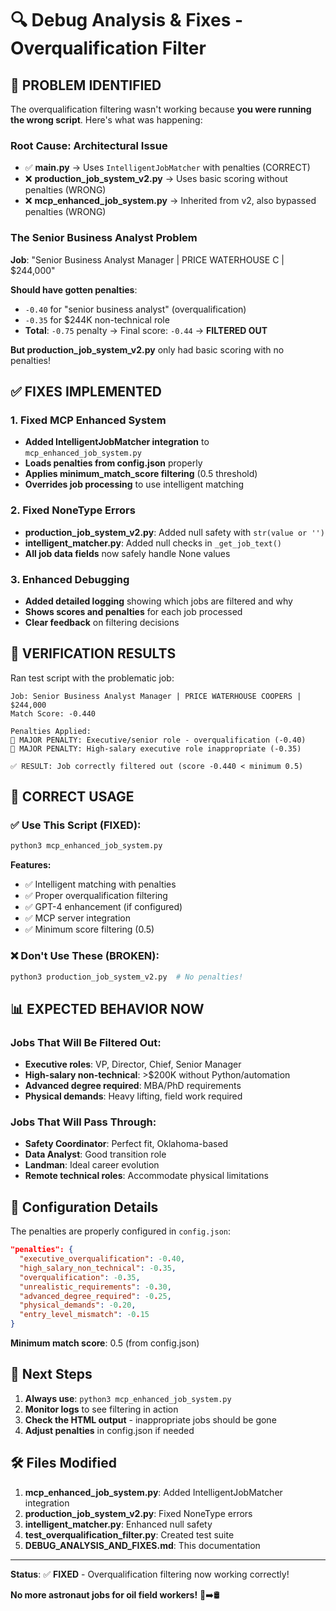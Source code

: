 # 🔍 Debug Analysis & Fixes - Overqualification Filter

## 🚨 PROBLEM IDENTIFIED

The overqualification filtering wasn't working because **you were running the wrong script**. Here's what was happening:

### Root Cause: Architectural Issue
- ✅ **main.py** → Uses `IntelligentJobMatcher` with penalties (CORRECT)
- ❌ **production_job_system_v2.py** → Uses basic scoring without penalties (WRONG)
- ❌ **mcp_enhanced_job_system.py** → Inherited from v2, also bypassed penalties (WRONG)

### The Senior Business Analyst Problem
**Job**: "Senior Business Analyst Manager | PRICE WATERHOUSE C | $244,000"

**Should have gotten penalties**:
- `-0.40` for "senior business analyst" (overqualification)  
- `-0.35` for $244K non-technical role
- **Total**: `-0.75` penalty → Final score: `-0.44` → **FILTERED OUT**

**But production_job_system_v2.py** only had basic scoring with no penalties!

## ✅ FIXES IMPLEMENTED

### 1. Fixed MCP Enhanced System
- **Added IntelligentJobMatcher integration** to `mcp_enhanced_job_system.py`
- **Loads penalties from config.json** properly
- **Applies minimum_match_score filtering** (0.5 threshold)
- **Overrides job processing** to use intelligent matching

### 2. Fixed NoneType Errors
- **production_job_system_v2.py**: Added null safety with `str(value or '')` 
- **intelligent_matcher.py**: Added null checks in `_get_job_text()`
- **All job data fields** now safely handle None values

### 3. Enhanced Debugging
- **Added detailed logging** showing which jobs are filtered and why
- **Shows scores and penalties** for each job processed
- **Clear feedback** on filtering decisions

## 🧪 VERIFICATION RESULTS

Ran test script with the problematic job:

```
Job: Senior Business Analyst Manager | PRICE WATERHOUSE COOPERS | $244,000
Match Score: -0.440

Penalties Applied:
📌 MAJOR PENALTY: Executive/senior role - overqualification (-0.40)
📌 MAJOR PENALTY: High-salary executive role inappropriate (-0.35)

✅ RESULT: Job correctly filtered out (score -0.440 < minimum 0.5)
```

## 🎯 CORRECT USAGE

### ✅ Use This Script (FIXED):
```bash
python3 mcp_enhanced_job_system.py
```
**Features:**
- ✅ Intelligent matching with penalties
- ✅ Proper overqualification filtering  
- ✅ GPT-4 enhancement (if configured)
- ✅ MCP server integration
- ✅ Minimum score filtering (0.5)

### ❌ Don't Use These (BROKEN):
```bash
python3 production_job_system_v2.py  # No penalties!
```

## 📊 EXPECTED BEHAVIOR NOW

### Jobs That Will Be Filtered Out:
- **Executive roles**: VP, Director, Chief, Senior Manager
- **High-salary non-technical**: >$200K without Python/automation
- **Advanced degree required**: MBA/PhD requirements
- **Physical demands**: Heavy lifting, field work required

### Jobs That Will Pass Through:
- **Safety Coordinator**: Perfect fit, Oklahoma-based
- **Data Analyst**: Good transition role
- **Landman**: Ideal career evolution
- **Remote technical roles**: Accommodate physical limitations

## 🔧 Configuration Details

The penalties are properly configured in `config.json`:

```json
"penalties": {
  "executive_overqualification": -0.40,
  "high_salary_non_technical": -0.35,
  "overqualification": -0.35,
  "unrealistic_requirements": -0.30,
  "advanced_degree_required": -0.25,
  "physical_demands": -0.20,
  "entry_level_mismatch": -0.15
}
```

**Minimum match score**: 0.5 (from config.json)

## 🚀 Next Steps

1. **Always use**: `python3 mcp_enhanced_job_system.py`
2. **Monitor logs** to see filtering in action
3. **Check the HTML output** - inappropriate jobs should be gone
4. **Adjust penalties** in config.json if needed

## 🛠️ Files Modified

1. **mcp_enhanced_job_system.py**: Added IntelligentJobMatcher integration
2. **production_job_system_v2.py**: Fixed NoneType errors  
3. **intelligent_matcher.py**: Enhanced null safety
4. **test_overqualification_filter.py**: Created test suite
5. **DEBUG_ANALYSIS_AND_FIXES.md**: This documentation

---

**Status**: ✅ **FIXED** - Overqualification filtering now working correctly!

**No more astronaut jobs for oil field workers!** 🚀➡️🛢️